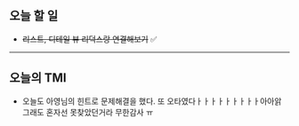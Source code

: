 

## 오늘 할 일

+ ~~리스트, 디테일 뷰 리덕스랑 연결해보기~~ ✅

---

## 오늘의 TMI
+ 오늘도 아영님의 힌트로 문제해결을 했다. 또 오타였다ㅏㅏㅏㅏㅏㅏㅏㅏㅏ아아앍 그래도 혼자선 못찾았던거라 무한감사 ㅠ